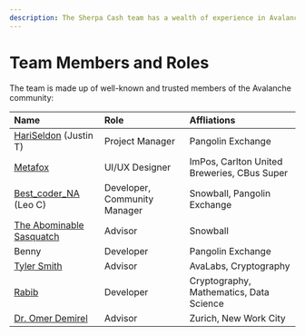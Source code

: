 ```yaml
---
description: The Sherpa Cash team has a wealth of experience in Avalanche DeFi.
---
```


# Team Members and Roles

The team is made up of well-known and trusted members of the Avalanche community:

| Name | Role | Affliations |
| :--- | :--- | :--- |
| [HariSeldon](https://twitter.com/jtrollip) \(Justin T\) | Project Manager | Pangolin Exchange |
| [Metafox](https://twitter.com/s_metafox) | UI/UX Designer | ImPos, Carlton United Breweries, CBus Super |
| [Best\_coder\_NA](https://twitter.com/Best_coder_NA) \(Leo C\) | Developer, Community Manager | Snowball, Pangolin Exchange |
| [The Abominable Sasquatch](https://twitter.com/AbominableSas) | Advisor | Snowball |
| Benny | Developer | Pangolin Exchange |
| [Tyler Smith](https://twitter.com/tcrypt25519) | Advisor | AvaLabs, Cryptography |
| [Rabib](https://twitter.com/___rabib___) | Developer | Cryptography, Mathematics, Data Science |
| [Dr. Omer Demirel](https://twitter.com/demirelo) | Advisor | Zurich, New Work City |

